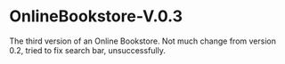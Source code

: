 # OnlineBookstore-V.0.3
The third version of an Online Bookstore. Not much change from version 0.2, tried to fix search bar, unsuccessfully.
